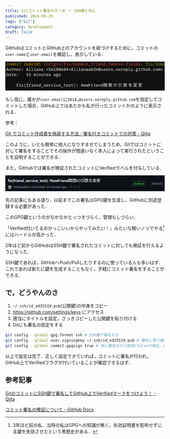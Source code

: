 ```yaml
---
title: Gitコミット署名のすゝめ ～ SSH鍵と共に
published: 2024-09-20
tags: ["Git"]
category: Development
draft: false
---
```


GitHubはコミットとGitHub上のアカウントを紐づけするために，コミットの`user.name`と`user.email`を確認し，表示している．

![Commit log](./image/1.png)

もし仮に，誰かが`user.email`に`5618…@users.noreply.github.com`を指定してコミットした場合，GitHub上ではあたかも私が行ったコミットかのように表示される．

参考：

[Git でコミット作成者を偽装する方法／署名付きコミットでの対策 - Qiita](https://qiita.com/s6n/items/bb869f740a53a3bf169e)

このように，いとも簡単に他人になりすませてしまうため，Gitではコミットに対して署名をすることでその操作が間違いなく本人によって実行されたということを証明することができる．

また，GitHubでは署名が検証されたコミットにVerifiedラベルを付与している．

![Commit with verified](./image/2.png)

先の記事にもある通り，以前までこの署名はGPG鍵を生成し，GitHubに別途登録する必要があった．

このGPG鍵というのがなかなかとっつきづらく，管理もしづらい．

「Verified付いてるのかっこいいからやってみたい！」みたいな軽いノリでやる[^1]にはハードルが高かった．

[^1]: 3年ほど前の私．当時の私はGPGへの知識が無く，失効証明書を配布せずに主鍵を失効させたという黒歴史がある．

2年ほど前からGitHubはSSH鍵で署名されたコミットに対しても検証を行えるようになった．

SSH鍵であれば，GitHubへPush/Pullしたりするのに使っている人も多いはず．これであれば新たに鍵を生成することもなく，手軽にコミット署名をすることができる．

## で，どうやんのさ

1. `~/.ssh/id_ed25519.pub`(公開鍵)の中身をコピー
2. https://github.com/settings/keys にアクセス
3. 適当にタイトルを設定，さっきコピーした公開鍵を貼り付ける
4. Gitにも署名の設定をする
    
```bash
git config --global gpg.format ssh # SSH鍵で署名する
git config --global user.signingkey ~/.ssh/id_ed25519.pub # 署名に使う鍵を指定
git config --global commit.gpgsign true # 常に署名を行う設定(falseの場合，commit時毎回-Sフラグが必要)
```
    

以上で設定は完了．正しく設定できていれば，コミットに署名が行われ，GitHub上でVerifiedフラグが付いていることが確認できるはず．

## 参考記事

[GitのコミットにSSH鍵で署名してGitHub上でVerifiedマークをつけよう！ - Qiita](https://qiita.com/tonnsama/items/c938b220b57e828cd288)

[コミット署名の検証について - GitHub Docs](https://docs.github.com/ja/authentication/managing-commit-signature-verification/about-commit-signature-verification)

